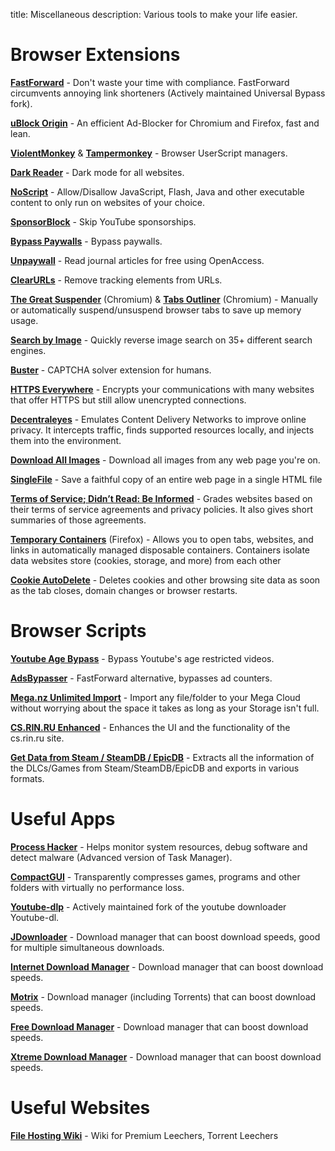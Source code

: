 title: Miscellaneous
description: Various tools to make your life easier.

# Browser Extensions

[**FastForward**](https://github.com/FastForwardTeam/FastForward) - Don't waste your time with compliance. FastForward circumvents annoying link shorteners (Actively maintained Universal Bypass fork).

[**uBlock Origin**](https://github.com/gorhill/uBlock) - An efficient Ad-Blocker for Chromium and Firefox, fast and lean. 

[**ViolentMonkey**](https://github.com/violentmonkey/violentmonkey) & [**Tampermonkey**](https://www.tampermonkey.net/) - Browser UserScript managers. 

[**Dark Reader**](https://github.com/darkreader/darkreader) - Dark mode for all websites.

[**NoScript**](https://github.com/hackademix/noscript) - Allow/Disallow JavaScript, Flash, Java and other executable content to only run on websites of your choice.  

[**SponsorBlock**](https://github.com/ajayyy/SponsorBlock) - Skip YouTube sponsorships.

[**Bypass Paywalls**](https://github.com/iamadamdev/bypass-paywalls-chrome) - Bypass paywalls.

[**Unpaywall**](https://unpaywall.org/products/extension) - Read journal articles for free using OpenAccess.

[**ClearURLs**](https://github.com/ClearURLs/Addon) - Remove tracking elements from URLs.

[**The Great Suspender**](https://github.com/aciidic/thegreatsuspender-notrack) (Chromium) & [**Tabs Outliner**](https://chrome.google.com/webstore/detail/tabs-outliner/eggkanocgddhmamlbiijnphhppkpkmkl) (Chromium) - Manually or automatically suspend/unsuspend browser tabs to save up memory usage.  

[**Search by Image**](https://github.com/dessant/search-by-image) - Quickly reverse image search on 35+ different search engines.

[**Buster**](https://github.com/dessant/buster) - CAPTCHA solver extension for humans.

[**HTTPS Everywhere**](https://github.com/EFForg/https-everywhere) - Encrypts your communications with many websites that offer HTTPS but still allow unencrypted connections.

[**Decentraleyes**](https://git.synz.io/Synzvato/decentraleyes) - Emulates Content Delivery Networks to improve online privacy. It intercepts traffic, finds supported resources locally, and injects them into the environment.

[**Download All Images**](https://github.com/belaviyo/save-images) - Download all images from any web page you're on.

[**SingleFile**](https://github.com/gildas-lormeau/SingleFile) -  Save a faithful copy of an entire web page in a single HTML file

[**Terms of Service; Didn’t Read: Be Informed**](https://github.com/tosdr/browser-extensions) - Grades websites based on their terms of service agreements and privacy policies. It also gives short summaries of those agreements.

[**Temporary Containers**](https://github.com/stoically/temporary-containers) (Firefox) - Allows you to open tabs, websites, and links in automatically managed disposable containers. Containers isolate data websites store (cookies, storage, and more) from each other

[**Cookie AutoDelete**](https://github.com/Cookie-AutoDelete/Cookie-AutoDelete) - Deletes cookies and other browsing site data as soon as the tab closes, domain changes or browser restarts.

# Browser Scripts

[**Youtube Age Bypass**](https://github.com/zerodytrash/Simple-YouTube-Age-Restriction-Bypass/) - Bypass Youtube's age restricted videos.

[**AdsBypasser**](https://github.com/adsbypasser/adsbypasser) - FastForward alternative, bypasses ad counters. 

[**Mega.nz Unlimited Import**](https://pastebin.com/raw/4AXkE1yE) - Import any file/folder to your Mega Cloud without worrying about the space it takes as long as your Storage isn't full.

[**CS.RIN.RU Enhanced**](https://github.com/SubZeroPL/cs-rin-ru-enhanced-mod) - Enhances the UI and the functionality of the cs.rin.ru site.

[**Get Data from Steam / SteamDB / EpicDB**](https://github.com/Sak32009/GetDLCInfoFromSteamDB/) - Extracts all the information of the DLCs/Games from Steam/SteamDB/EpicDB and exports in various formats.

# Useful Apps

[**Process Hacker**](https://github.com/processhacker/processhacker) - Helps monitor system resources, debug software and detect malware (Advanced version of Task Manager).

[**CompactGUI**](https://github.com/ImminentFate/CompactGUI) - Transparently compresses games, programs and other folders with virtually no performance loss.

[**Youtube-dlp**](https://github.com/yt-dlp/yt-dlp) - Actively maintained fork of the youtube downloader Youtube-dl.

[**JDownloader**](https://jdownloader.org/jdownloader2) - Download manager that can boost download speeds, good for multiple simultaneous downloads.

[**Internet Download Manager**](https://www.internetdownloadmanager.com/) - Download manager that can boost download speeds.

[**Motrix**](https://github.com/agalwood/Motrix) - Download manager (including Torrents) that can boost download speeds.

[**Free Download Manager**](https://www.freedownloadmanager.org/) - Download manager that can boost download speeds.

[**Xtreme Download Manager**](https://github.com/subhra74/xdm) - Download manager that can boost download speeds.

# Useful Websites

[**File Hosting Wiki**](https://filehostlist.miraheze.org/wiki/Main_Page) - Wiki for Premium Leechers, Torrent Leechers

